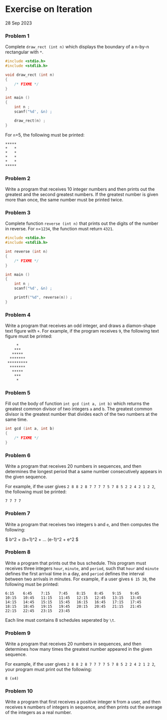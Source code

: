 # Exercise on Iteration 

28 Sep 2023

### Problem 1

Complete ``draw_rect (int n)`` which displays the boundary of a n-by-n rectangular with ``*``.

```C
#include <stdio.h>
#include <stdlib.h>

void draw_rect (int n)
{
	/* FIXME */
}

int main () 
{
	int n ;
	scanf("%d', &n) ;

	draw_rect(n) ;
}
```

For ``n``=5, the following must be printed:

```
*****
*   *
*   *
*   *
*   *
*****
```

### Problem 2

Write a program that receives 10 integer numbers and then prints out the greatest and the second greatest numbers.
If the greatest number is given more than once, the same number must be printed twice.

### Problem 3

Complete function ``reverse (int n)`` that prints out the digits of the number in reverse. For ``n``=``1234``,
the function must return ``4321``.

```C
#include <stdio.h>
#include <stdlib.h>

int reverse (int n)
{
	/* FIXME */
}

int main () 
{
	int n ;
	scanf("%d', &n) ;

	printf("%d", reverse(n)) ;
}
```

### Problem 4

Write a program that receives an odd integer, and draws a diamon-shape text figure with ``+``.
For example, if the program receives ``9``, the following text figure must be printed:

```
     *
    ***
   *****
  *******
 *********
  *******
   *****
    ***
     *
```


### Problem 5

Fill out the body of function ``int gcd (int a, int b)`` which returns the greatest common divisor
of two integers ``a`` and ``b``. The greatest common divisor is the greatest number that divides 
each of the two numbers at the same time.

```C
int gcd (int a, int b)
{
	/* FIXME */
}
```

### Problem 6

Write a program that receives 20 numbers in sequences, and then determines the longest period 
that a same number consecutively appears in the given sequence.

For example, if the user gives
``2 8 8 2 8 7 7 7 7 5 7 8 5 2 2 4 2 1 2 2``, the following must be printed:

```
7 7 7 7
```

### Problem 7

Write a program that receives two integers ``b`` and ``e``, and then computes the following:

$ b^2 + (b+1)^2 + ... (e-1)^2 + e^2 $


### Problem 8

Write a program that prints out the bus schedule. This program must receives three integers ``hour``, ``minute``, and ``period``,
such that ``hour`` and ``minute`` defines the first arrival time in a day, and ``period`` defines the interval between two
arrivals in minutes. For example, if a user gives ``6 15 30``, the following must be printed:

```
6:15	6:45	7:15	7:45	8:15	8:45	9:15	9:45	
10:15	10:45	11:15	11:45	12:15	12:45	13:15	13:45	
14:15	14:45	15:15	15:45	16:15	16:45	17:15	17:45
18:15	18:45	19:15	19:45	20:15	20:45	21:15	21:45
22:15	22:45	23:15	23:45
```

Each line must contains 8 schedules seperated by ``\t``.


### Problem 9

Write a program that receives 20 numbers in sequences, and then determines how many times 
the greatest number appeared in the given sequence.

For example, if the user gives
``2 8 8 2 8 7 7 7 7 5 7 8 5 2 2 4 2 1 2 2``, your program must print out the following:

```
8 (x4)
```

### Problem 10

Write a program that first receives a positive integer ``N`` from a user, and then receives ``N`` numbers of integers in sequence,
and then prints out the average of the integers as a real number.

